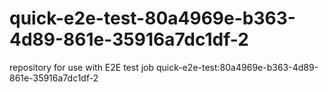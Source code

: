 # quick-e2e-test-80a4969e-b363-4d89-861e-35916a7dc1df-2
repository for use with E2E test job quick-e2e-test:80a4969e-b363-4d89-861e-35916a7dc1df-2
